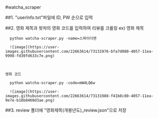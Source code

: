 #watcha_scraper


##1. "userInfo.txt"파일에 ID, PW 순으로 입력

##2. 영화 제목과 왓챠의 영화 코드를 입력하여 리뷰를 크롤링
  ex)
    영화 제목
    
      python watcha-scraper.py -name=스파이더맨
      
      ![image](https://user-images.githubusercontent.com/22663614/73131976-bfa7d080-4057-11ea-9998-fd30fd633c7e.png)



    영화 코드
    
      python watcha-scraper.py -code=mW4LQ6w
      
      ![image](https://user-images.githubusercontent.com/22663614/73131988-f41b8c80-4057-11ea-9e7e-b18b8460d3ae.png)


##3. review 폴더에 "영화제목(개봉년도)_review.json"으로 저장
